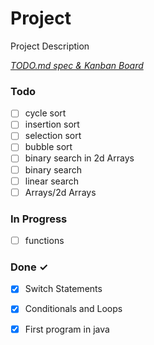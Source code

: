 # Project

Project Description

<em>[TODO.md spec & Kanban Board](https://bit.ly/3fCwKfM)</em>

### Todo

- [ ] cycle sort  
- [ ] insertion sort  
- [ ] selection sort  
- [ ] bubble sort  
- [ ] binary search in 2d Arrays  
- [ ] binary search  
- [ ] linear search  
- [ ] Arrays/2d Arrays  

### In Progress

- [ ] functions  

### Done ✓

- [x] Switch Statements  
- [x] Conditionals and Loops  
- [x] First program in java  

